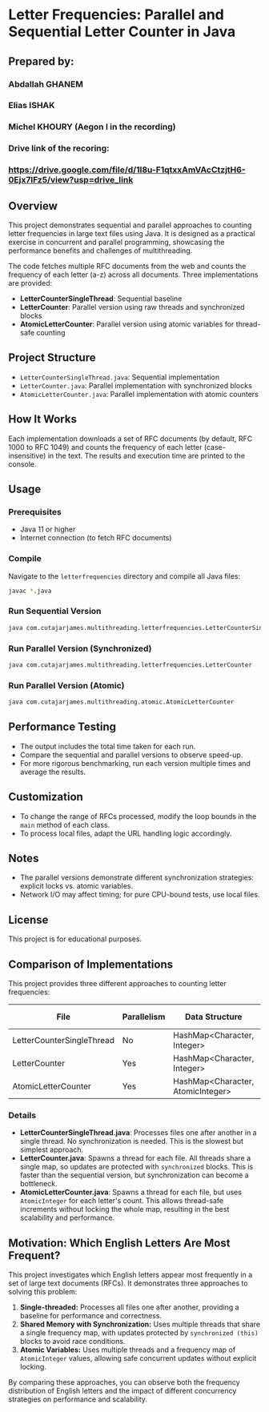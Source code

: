 # Letter Frequencies: Parallel and Sequential Letter Counter in Java

## Prepared by:
### Abdallah GHANEM
### Elias ISHAK
### Michel KHOURY (Aegon I in the recording)

### Drive link of the recoring:
### https://drive.google.com/file/d/1l8u-F1qtxxAmVAcCtzjtH6-0Ejx7IFz5/view?usp=drive_link



## Overview
This project demonstrates sequential and parallel approaches to counting letter frequencies in large text files using Java. It is designed as a practical exercise in concurrent and parallel programming, showcasing the performance benefits and challenges of multithreading.

The code fetches multiple RFC documents from the web and counts the frequency of each letter (a-z) across all documents. Three implementations are provided:
- **LetterCounterSingleThread**: Sequential baseline
- **LetterCounter**: Parallel version using raw threads and synchronized blocks
- **AtomicLetterCounter**: Parallel version using atomic variables for thread-safe counting

## Project Structure
- `LetterCounterSingleThread.java`: Sequential implementation
- `LetterCounter.java`: Parallel implementation with synchronized blocks
- `AtomicLetterCounter.java`: Parallel implementation with atomic counters

## How It Works
Each implementation downloads a set of RFC documents (by default, RFC 1000 to RFC 1049) and counts the frequency of each letter (case-insensitive) in the text. The results and execution time are printed to the console.

## Usage
### Prerequisites
- Java 11 or higher
- Internet connection (to fetch RFC documents)

### Compile
Navigate to the `letterfrequencies` directory and compile all Java files:

```bash
javac *.java
```

### Run Sequential Version
```bash
java com.cutajarjames.multithreading.letterfrequencies.LetterCounterSingleThread
```

### Run Parallel Version (Synchronized)
```bash
java com.cutajarjames.multithreading.letterfrequencies.LetterCounter
```

### Run Parallel Version (Atomic)
```bash
java com.cutajarjames.multithreading.atomic.AtomicLetterCounter
```

## Performance Testing
- The output includes the total time taken for each run.
- Compare the sequential and parallel versions to observe speed-up.
- For more rigorous benchmarking, run each version multiple times and average the results.

## Customization
- To change the range of RFCs processed, modify the loop bounds in the `main` method of each class.
- To process local files, adapt the URL handling logic accordingly.

## Notes
- The parallel versions demonstrate different synchronization strategies: explicit locks vs. atomic variables.
- Network I/O may affect timing; for pure CPU-bound tests, use local files.

## License
This project is for educational purposes.

## Comparison of Implementations

This project provides three different approaches to counting letter frequencies:

| File                       | Parallelism | Data Structure                    | Synchronization         | Expected Speed |
|----------------------------|-------------|-----------------------------------|-------------------------|---------------|
| LetterCounterSingleThread   | No          | HashMap<Character, Integer>       | None                    | Slowest       |
| LetterCounter               | Yes         | HashMap<Character, Integer>       | synchronized blocks     | Faster        |
| AtomicLetterCounter         | Yes         | HashMap<Character, AtomicInteger> | Atomic operations       | Fastest       |

### Details
- **LetterCounterSingleThread.java**: Processes files one after another in a single thread. No synchronization is needed. This is the slowest but simplest approach.
- **LetterCounter.java**: Spawns a thread for each file. All threads share a single map, so updates are protected with `synchronized` blocks. This is faster than the sequential version, but synchronization can become a bottleneck.
- **AtomicLetterCounter.java**: Spawns a thread for each file, but uses `AtomicInteger` for each letter's count. This allows thread-safe increments without locking the whole map, resulting in the best scalability and performance.

## Motivation: Which English Letters Are Most Frequent?

This project investigates which English letters appear most frequently in a set of large text documents (RFCs). It demonstrates three approaches to solving this problem:

1. **Single-threaded:** Processes all files one after another, providing a baseline for performance and correctness.
2. **Shared Memory with Synchronization:** Uses multiple threads that share a single frequency map, with updates protected by `synchronized (this)` blocks to avoid race conditions.
3. **Atomic Variables:** Uses multiple threads and a frequency map of `AtomicInteger` values, allowing safe concurrent updates without explicit locking.

By comparing these approaches, you can observe both the frequency distribution of English letters and the impact of different concurrency strategies on performance and scalability. 
